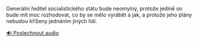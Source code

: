 
Generální ředitel socialistického státu bude neomylný, protože jedině on bude mít moc rozhodovat, co by se mělo vyrábět a jak, a protože jeho plány nebudou kříženy jednáním jiných lidí.

[🔊 Poslechnout audio](/data/7-paragraphs/audio/chapter_134/para_005-Generln-editel-socialistickho-sttu-bude-neomy.mp3)
